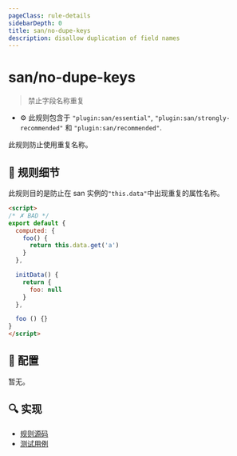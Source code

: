```yaml
---
pageClass: rule-details
sidebarDepth: 0
title: san/no-dupe-keys
description: disallow duplication of field names
---
```

# san/no-dupe-keys
> 禁止字段名称重复

- :gear: 此规则包含于 `"plugin:san/essential"`, `"plugin:san/strongly-recommended"` 和 `"plugin:san/recommended"`.

此规则防止使用重复名称。

## :book: 规则细节

此规则目的是防止在 san 实例的`"this.data"`中出现重复的属性名称。

<eslint-code-block :rules="{'san/no-dupe-keys': ['error']}">

```html
<script>
/* ✗ BAD */
export default {
  computed: {
    foo() {
      return this.data.get('a')
    }
  },

  initData() {
    return {
      foo: null
    }
  },

  foo () {}
}
</script>
```

</eslint-code-block>

## :wrench: 配置

暂无。

## :mag: 实现

- [规则源码](https://github.com/ecomfe/eslint-plugin-san/blob/main/lib/rules/no-dupe-keys.js)
- [测试用例](https://github.com/ecomfe/eslint-plugin-san/tree/main/__tests__/lib/rules/no-dupe-keys.test.js)
